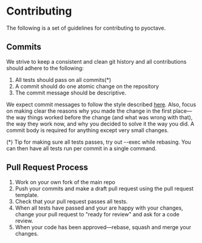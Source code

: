 # Contributing

The following is a set of guidelines for contributing to pyoctave.

## Commits

We strive to keep a consistent and clean git history and all contributions
should adhere to the following:

1. All tests should pass on all commits(*)
1. A commit should do one atomic change on the repository
1. The commit message should be descriptive.

We expect commit messages to follow the style described
[here](https://chris.beams.io/posts/git-commit/). Also, focus on making clear
the reasons why you made the change in the first place—the way things worked
before the change (and what was wrong with that), the way they work now, and
why you decided to solve it the way you did. A commit body is required for
anything except very small changes.

(*) Tip for making sure all tests passes, try out --exec while rebasing. You
can then have all tests run per commit in a single command.

## Pull Request Process

1. Work on your own fork of the main repo
1. Push your commits and make a draft pull request using the pull request template.
1. Check that your pull request passes all tests.
1. When all tests have passed and your are happy with your changes, change your
   pull request to "ready for review" and ask for a code review.
1. When your code has been approved—rebase, squash and merge your changes.
